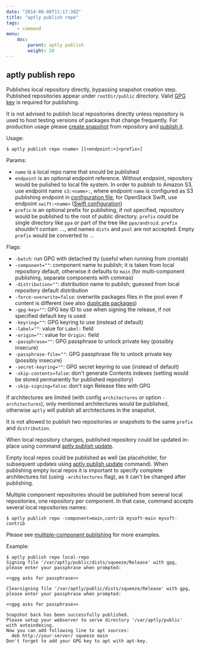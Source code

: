 ```yaml
---
date: "2014-08-08T11:17:38Z"
title: "aptly publish repo"
tags:
    - command
menu:
    doc:
        parent: aptly publish
        weight: 20
---
```


aptly publish repo
------------------

Publishes local repository directly, bypassing snapshot creation step.
Published repositories appear under `rootDir/public` directory. Valid
[GPG key](/doc/aptly/publish) is required for publishing.

<div class="alert alert-warning alert-note">It is not advised to publish local repositories directly unless
repository is used to host testing versions of packages that change
frequently. For production usage please <a href="/doc/aptly/snapshot/create/">create snapshot</a> from repository and
<a href="/doc/aptly/publish/snapshot/">publish it</a>.</div>

Usage:

    $ aptly publish repo <name> [[<endpoint:>]<prefix>]

Params:

-   `name` is a local repo name that snould be published
-   `endpoint` is an optional endpoint reference. Without endpoint,
    repository would be pulished to local file system. In order to
    publish to Amazon S3, use endpoint name `s3:<name>:`, where endpoint
    `name` is configured as S3 publishing endpoint in
    [configuration file](/doc/feature/s3), for OpenStack Swift,
    use endpoint `swift:<name>` ([Swift configuration](/doc/feature/swift))
-   `prefix` is an optional prefix for publishing, if not specified,
    repository would be published to the root of publiс directory.
    `prefix` could be single directory like `ppa` or part of the tree
    like `ppa/android`. `prefix` shouldn't contain `..`, and names
    `dists` and `pool` are not accepted. Empty `prefix` would be
    converted to `.`.

Flags:

-   `-batch`: run GPG with detached tty (useful when running from crontab)
-   `-component=""`: component name to publish; it is taken from local
    repository default, otherwise it defaults to `main` (for
    multi-component publishing, separate components with commas)
-   `-distribution=""`: distribution name to publish; guessed from local
    repository default distribution
-   `-force-overwrite=false`: overwrite packages files in the pool even
    if content is different (see also [duplicate packages](/doc/feature/duplicate/))
-   `-gpg-key=""`: GPG key ID to use when signing the release, if not
    specified default key is used
-   `-keyring=""`: GPG keyring to use (instead of default)
-   `-label=""`: value for `Label:` field
-   `-origin=""`: value for `Origin:` field
-   `-passphrase=""`: GPG passphrase to unlock private key (possibly insecure)
-   `-passphrase-file=""`: GPG passphrase file to unlock private key (possibly insecure)
-   `-secret-keyring=""`: GPG secret keyring to use (instead of default)
-   `-skip-contents=false`: don't generate Contents indexes (setting would
    be stored permanently for published repository)
-   `-skip-signing=false`: don't sign Release files with GPG

If architectures are limited (with config `architectures` or option
`-architectures`), only mentioned architectures would be published,
otherwise `aptly` will publish all architectures in the snapshot.

It is not allowed to publish two repositories or snapshots to the same
`prefix` and `distribution`.

When local repository changes, published repository could be updated
in-place using command [aptly publish update](/doc/aptly/publish/update/).

Empty local repos could be published as well (as placeholder, for
subsequent updates using [aptly publish update](/doc/aptly/publish/update/)
command). When publishing empty local repos it is important to specify
complete architectures list (using `-architectures` flag), as it can't
be changed after publishing.

Multiple component repositories should be published from several local
repositories, one repository per component. In that case, command
accepts several local repositories names:

    $ aptly publish repo -component=main,contrib mysoft-main mysoft-contrib

Please see [multiple-component publishing](/doc/feature/multi-component/)
for more examples.

Example:

    $ aptly publish repo local-repo
    Signing file '/var/aptly/public/dists/squeeze/Release' with gpg, please enter your passphrase when prompted:

    <<gpg asks for passphrase>>

    Clearsigning file '/var/aptly/public/dists/squeeze/Release' with gpg, please enter your passphrase when prompted:

    <<gpg asks for passphrase>>

    Snapshot back has been successfully published.
    Please setup your webserver to serve directory '/var/aptly/public' with autoindexing.
    Now you can add following line to apt sources:
      deb http://your-server/ squeeze main
    Don't forget to add your GPG key to apt with apt-key.
